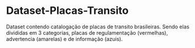 # Dataset-Placas-Transito
Dataset contendo catalogação de placas de transito brasileiras.
Sendo elas divididas em 3 categorias, placas de regulamentação (vermelhas), advertencia (amarelas) e de informação (azuis).
